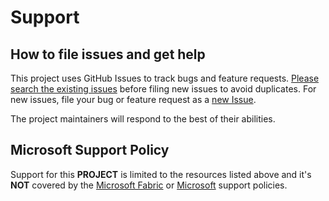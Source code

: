 # Support

## How to file issues and get help

This project uses GitHub Issues to track bugs and feature requests. [Please search the existing issues](https://github.com/microsoft/fabric-sdk-go/issues) before filing new issues to avoid duplicates. For new issues, file your bug or feature request as a [new Issue](https://github.com/microsoft/fabric-sdk-go/issues/new/choose).

The project maintainers will respond to the best of their abilities.

## Microsoft Support Policy

Support for this **PROJECT** is limited to the resources listed above and it's **NOT** covered by the [Microsoft Fabric](https://support.fabric.microsoft.com/) or [Microsoft](https://support.microsoft.com/) support policies.
